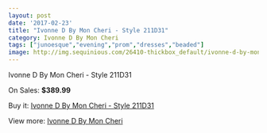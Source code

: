 ```yaml
---
layout: post
date: '2017-02-23'
title: "Ivonne D By Mon Cheri - Style 211D31"
category: Ivonne D By Mon Cheri
tags: ["junoesque","evening","prom","dresses","beaded"]
image: http://img.sequinious.com/26410-thickbox_default/ivonne-d-by-mon-cheri-style-211d31.jpg
---
```

Ivonne D By Mon Cheri - Style 211D31

On Sales: **$389.99**
<a href="https://www.sequinious.com/ivonne-d-by-mon-cheri/9472-ivonne-d-by-mon-cheri-style-211d31.html"><amp-img layout="responsive" width="600" height="600" src="//img.sequinious.com/26410-thickbox_default/ivonne-d-by-mon-cheri-style-211d31.jpg" alt="Ivonne D By Mon Cheri - Style 211D31 0" /></a>

Buy it: [Ivonne D By Mon Cheri - Style 211D31](https://www.sequinious.com/ivonne-d-by-mon-cheri/9472-ivonne-d-by-mon-cheri-style-211d31.html "Ivonne D By Mon Cheri - Style 211D31")

View more: [Ivonne D By Mon Cheri](https://www.sequinious.com/58-ivonne-d-by-mon-cheri "Ivonne D By Mon Cheri")